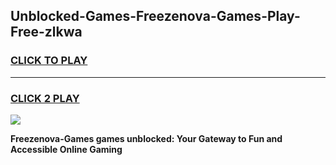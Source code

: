
## Unblocked-Games-Freezenova-Games-Play-Free-zlkwa
<h3>
<a href="https://premium76.site?title=Freezenova-Games&ref=21A">CLICK TO PLAY</a></h3>
<hr>

<h3>
<a href="https://premium76.site?title=Freezenova-Games&ref=21A">CLICK 2 PLAY</a>
  
</h3>

<a href="https://premium76.site?title=Freezenova-Games&ref=21A"><img src="https://clearcache.store/games.png"></a>


**Freezenova-Games games unblocked: Your Gateway to Fun and Accessible Online Gaming**
